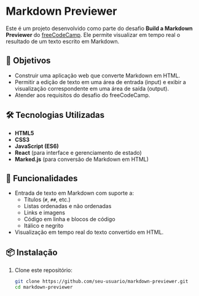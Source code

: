 # Markdown Previewer

Este é um projeto desenvolvido como parte do desafio **Build a Markdown Previewer** do [freeCodeCamp](https://www.freecodecamp.org/). Ele permite visualizar em tempo real o resultado de um texto escrito em Markdown.

## 🎯 Objetivos

- Construir uma aplicação web que converte Markdown em HTML.
- Permitir a edição de texto em uma área de entrada (input) e exibir a visualização correspondente em uma área de saída (output).
- Atender aos requisitos do desafio do freeCodeCamp.

## 🛠️ Tecnologias Utilizadas

- **HTML5**
- **CSS3**
- **JavaScript (ES6)**
- **React** (para interface e gerenciamento de estado)
- **Marked.js** (para conversão de Markdown em HTML)

## 🚀 Funcionalidades

- Entrada de texto em Markdown com suporte a:
  - Títulos (`#`, `##`, etc.)
  - Listas ordenadas e não ordenadas
  - Links e imagens
  - Código em linha e blocos de código
  - Itálico e negrito
- Visualização em tempo real do texto convertido em HTML.

## 📦 Instalação

1. Clone este repositório:
   ```bash
   git clone https://github.com/seu-usuario/markdown-previewer.git
   cd markdown-previewer
